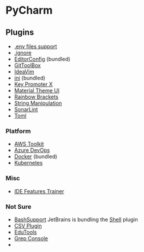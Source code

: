 # PyCharm
## Plugins
* [.​env files support](https://plugins.jetbrains.com/plugin/9525--env-files-support)
* [.ignore](https://plugins.jetbrains.com/plugin/7495--ignore)
* [EditorConfig](https://plugins.jetbrains.com/plugin/7294-editorconfig) (bundled)
* [GitToolBox](https://plugins.jetbrains.com/plugin/7499-gittoolbox)
* [IdeaVim](https://plugins.jetbrains.com/plugin/164-ideavim)
* [ini](https://plugins.jetbrains.com/plugin/6981-ini) (bundled)
* [Key Promoter X](https://plugins.jetbrains.com/plugin/9792-key-promoter-x)
* [Material Theme UI](https://plugins.jetbrains.com/plugin/8006-material-theme-ui)
* [Rainbow Brackets](https://plugins.jetbrains.com/plugin/10080-rainbow-brackets)
* [String Manipulation](https://plugins.jetbrains.com/plugin/2162-string-manipulation)
* [SonarLint](https://plugins.jetbrains.com/plugin/7973-sonarlint)
* [Toml](https://plugins.jetbrains.com/plugin/8195-toml)

### Platform
* [AWS Toolkit](https://plugins.jetbrains.com/plugin/11349-aws-toolkit)
* [Azure DevOps](https://plugins.jetbrains.com/plugin/7981-azure-devops)
* [Docker](https://plugins.jetbrains.com/plugin/7724-docker) (bundled)
* [Kubernetes](https://plugins.jetbrains.com/plugin/10485-kubernetes)

### Misc
* [IDE Features Trainer](https://plugins.jetbrains.com/plugin/8554-ide-features-trainer)

### Not Sure
* [BashSupport](https://plugins.jetbrains.com/plugin/4230-bashsupport)
  JetBrains is bundling the [Shell](https://plugins.jetbrains.com/plugin/13122-shell-script) plugin 
* [CSV Plugin](https://plugins.jetbrains.com/plugin/10037-csv-plugin)
* [EduTools](https://plugins.jetbrains.com/plugin/10081-edutools)
* [Grep Console](https://plugins.jetbrains.com/plugin/7125-grep-console)
* 
<!--stackedit_data:
eyJoaXN0b3J5IjpbLTEzMDEyNDY1NTcsMjAxODk1OTk2LC0zMT
I3MDk5OTEsNzgwMTI3MDcsLTkwOTA1NzkwMV19
-->